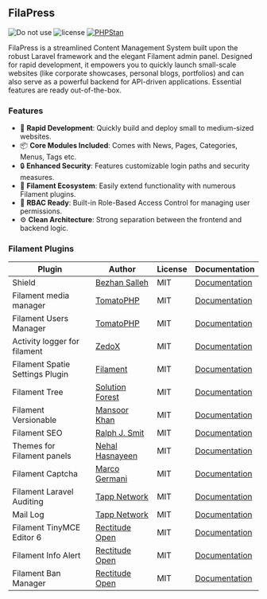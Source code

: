 ## FilaPress

![Do not use](https://img.shields.io/badge/Under%20development-Don't%20use-red)
![license](https://img.shields.io/badge/license-MIT-blue.svg)
[![PHPStan](https://img.shields.io/badge/PHPStan-level%205-brightgreen)](https://phpstan.org/)

FilaPress is a streamlined Content Management System built upon the robust Laravel framework and the elegant Filament admin panel. Designed for rapid development, it empowers you to quickly launch small-scale websites (like corporate showcases, personal blogs, portfolios) and can also serve as a powerful backend for API-driven applications. Essential features are ready out-of-the-box.

### Features

-   🚀 **Rapid Development**: Quickly build and deploy small to medium-sized websites.
-   📦 **Core Modules Included**: Comes with News, Pages, Categories, Menus, Tags etc.
-   🔒 **Enhanced Security**: Features customizable login paths and security measures.
-   🧩 **Filament Ecosystem**: Easily extend functionality with numerous Filament plugins.
-   👤 **RBAC Ready**: Built-in Role-Based Access Control for managing user permissions.
-   ⚙️ **Clean Architecture**: Strong separation between the frontend and backend logic.

### Filament Plugins

| Plugin                          | Author                                               | License | Documentation                                                                  |
| ------------------------------- | ---------------------------------------------------- | ------- | ------------------------------------------------------------------------------ |
| Shield                          | [Bezhan Salleh](https://github.com/bezhanSalleh)     | MIT     | [Documentation](https://github.com/bezhansalleh/filament-shield)               |
| Filament media manager          | [TomatoPHP](https://github.com/tomatophp)            | MIT     | [Documentation](https://github.com/tomatophp/filament-media-manager)           |
| Filament Users Manager          | [TomatoPHP](https://github.com/tomatophp)            | MIT     | [Documentation](https://github.com/tomatophp/filament-users)                   |
| Activity logger for filament    | [ZedoX](https://github.com/Z3d0X)                    | MIT     | [Documentation](https://github.com/z3d0x/filament-logger)                      |
| Filament Spatie Settings Plugin | [Filament](https://github.com/filamentphp)           | MIT     | [Documentation](https://github.com/filamentphp/spatie-laravel-settings-plugin) |
| Filament Tree                   | [Solution Forest](https://github.com/solutionforest) | MIT     | [Documentation](https://github.com/solutionforest/filament-tree)               |
| Filament Versionable            | [Mansoor Khan](https://github.com/mansoorkhan96)     | MIT     | [Documentation](https://github.com/mansoorkhan96/filament-versionable)         |
| Filament SEO                    | [Ralph J. Smit](https://github.com/ralphjsmit)       | MIT     | [Documentation](https://github.com/ralphjsmit/laravel-filament-seo)            |
| Themes for Filament panels      | [Nehal Hasnayeen](https://github.com/Hasnayeen)      | MIT     | [Documentation](https://github.com/hasnayeen/themes)                           |
| Filament Captcha                | [Marco Germani](https://github.com/marcogermani87)   | MIT     | [Documentation](https://github.com/marcogermani87/filament-captcha)            |
| Filament Laravel Auditing       | [Tapp Network](https://github.com/TappNetwork)       | MIT     | [Documentation](https://github.com/TappNetwork/filament-auditing)              |
| Mail Log                        | [Tapp Network](https://github.com/TappNetwork)       | MIT     | [Documentation](https://github.com/TappNetwork/filament-maillog)               |
| Filament TinyMCE Editor 6       | [Rectitude Open](https://github.com/rectitude-open)  | MIT     | [Documentation](https://github.com/rectitude-open/filament-tinyeditor-6)       |
| Filament Info Alert             | [Rectitude Open](https://github.com/rectitude-open)  | MIT     | [Documentation](https://github.com/rectitude-open/filament-info-alert)         |
| Filament Ban Manager            | [Rectitude Open](https://github.com/rectitude-open)  | MIT     | [Documentation](https://github.com/rectitude-open/filament-ban-manager)        |

